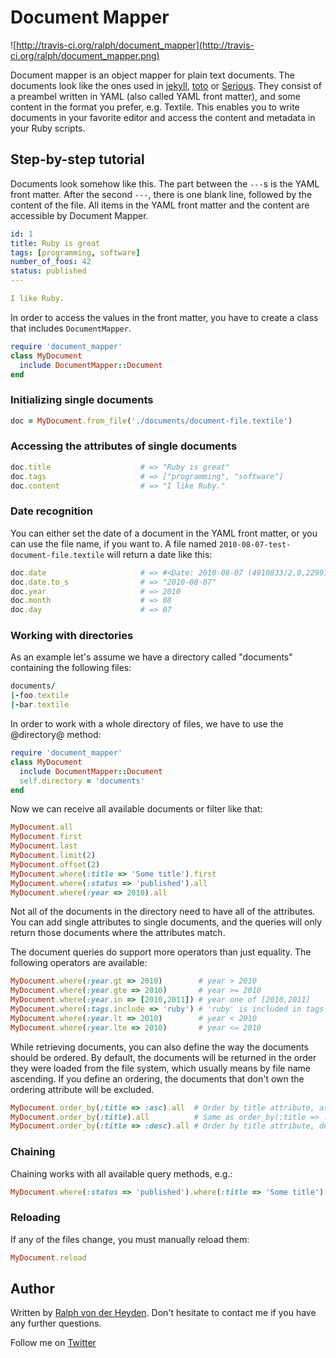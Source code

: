 # Document Mapper

![http://travis-ci.org/ralph/document_mapper](http://travis-ci.org/ralph/document_mapper.png)

Document mapper is an object mapper for plain text documents. The documents look like the ones used in [jekyll](http://github.com/mojombo/jekyll), [toto](http://github.com/cloudhead/toto) or [Serious](http://github.com/colszowka/serious). They consist of a preambel written in YAML (also called YAML front matter), and some content in the format you prefer, e.g. Textile. This enables you to write documents in your favorite editor and access the content and metadata in your Ruby scripts.


## Step-by-step tutorial

Documents look somehow like this. The part between the ```---```s is the YAML front matter. After the second ```---```, there is one blank line, followed by the content of the file. All items in the YAML front matter and the content are accessible by Document Mapper.

```yaml
id: 1
title: Ruby is great
tags: [programming, software]
number_of_foos: 42
status: published
---

I like Ruby.
```


In order to access the values in the front matter, you have to create a class that includes ```DocumentMapper```.

```ruby
require 'document_mapper'
class MyDocument
  include DocumentMapper::Document
end
```

### Initializing single documents

```ruby
doc = MyDocument.from_file('./documents/document-file.textile')
```


### Accessing the attributes of single documents

```ruby
doc.title                    # => "Ruby is great"
doc.tags                     # => ["programming", "software"]
doc.content                  # => "I like Ruby."
```


### Date recognition

You can either set the date of a document in the YAML front matter, or you can use the file name, if you want to. A file named ```2010-08-07-test-document-file.textile``` will return a date like this:

```ruby
doc.date                     # => #<Date: 2010-08-07 (4910833/2,0,2299161)>
doc.date.to_s                # => "2010-08-07"
doc.year                     # => 2010
doc.month                    # => 08
doc.day                      # => 07
```


### Working with directories

As an example let's assume we have a directory called "documents" containing the following files:

```ruby
documents/
|-foo.textile
|-bar.textile
```


In order to work with a whole directory of files, we have to use the @directory@ method:

```ruby
require 'document_mapper'
class MyDocument
  include DocumentMapper::Document
  self.directory = 'documents'
end
```

Now we can receive all available documents or filter like that:

```ruby
MyDocument.all
MyDocument.first
MyDocument.last
MyDocument.limit(2)
MyDocument.offset(2)
MyDocument.where(:title => 'Some title').first
MyDocument.where(:status => 'published').all
MyDocument.where(:year => 2010).all
```

Not all of the documents in the directory need to have all of the attributes. You can add single attributes to single documents, and the queries will only return those documents where the attributes match.

The document queries do support more operators than just equality. The following operators are available:

```ruby
MyDocument.where(:year.gt => 2010)        # year > 2010
MyDocument.where(:year.gte => 2010)       # year >= 2010
MyDocument.where(:year.in => [2010,2011]) # year one of [2010,2011]
MyDocument.where(:tags.include => 'ruby') # 'ruby' is included in tags = ['ruby', 'rails', ...]
MyDocument.where(:year.lt => 2010)        # year < 2010
MyDocument.where(:year.lte => 2010)       # year <= 2010
```

While retrieving documents, you can also define the way the documents should be ordered. By default, the documents will be returned in the order they were loaded from the file system, which usually means by file name ascending. If you define an ordering, the documents that don't own the ordering attribute will be excluded.

```ruby
MyDocument.order_by(:title => :asc).all  # Order by title attribute, ascending
MyDocument.order_by(:title).all          # Same as order_by(:title => :asc)
MyDocument.order_by(:title => :desc).all # Order by title attribute, descending
```


### Chaining

Chaining works with all available query methods, e.g.:

```ruby
MyDocument.where(:status => 'published').where(:title => 'Some title').limit(2).all
```


### Reloading

If any of the files change, you must manually reload them:

```ruby
MyDocument.reload
```


## Author

Written by [Ralph von der Heyden](http://rvdh.de). Don't hesitate to contact me if you have any further questions.

Follow me on [Twitter](http://twitter.com/ralph)

